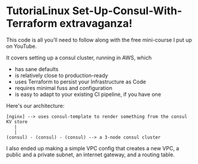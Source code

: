 # TutoriaLinux Set-Up-Consul-With-Terraform extravaganza!
This code is all you'll need to follow along with the free mini-course I put up on YouTube.

It covers setting up a consul cluster, running in AWS, which

- has sane defaults
- is relatively close to production-ready
- uses Terraform to persist your Infrastructure as Code
- requires minimal fuss and configuration
- is easy to adapt to your existing CI pipeline, if you have one


Here's our architecture:

```
[nginx] --> uses consul-template to render something from the consul KV store
   |
   |
(consul) - (consul) - (consul) --> a 3-node consul cluster
```

I also ended up making a simple VPC config that creates a new VPC, a public and a private subnet, an internet gateway, and a routing table.
